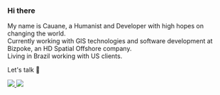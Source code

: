 ### Hi there

My name is Cauane, a Humanist and Developer with high hopes on changing the world. <br/>
Currently working with GIS technologies and software development at Bizpoke, an HD Spatial Offshore company. <br/>
Living in Brazil working with US clients.

Let's talk 💬

<a href="https://www.linkedin.com/in/CauaneAndrade"><img src="https://img.shields.io/badge/LinkedIn-0077B5?style=for-the-badge&logo=linkedin&logoColor=white" /> </a>
<a href="mailto:cauane.emanuela@hotmail.com"> <img src="https://img.shields.io/badge/Microsoft_Outlook-0078D4?style=for-the-badge&logo=microsoft-outlook&logoColor=white" />
